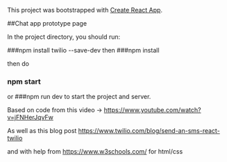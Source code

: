 This project was bootstrapped with [Create React App](https://github.com/facebook/create-react-app).

##Chat app prototype page

In the project directory, you should run:

###npm install twilio --save-dev
then
###npm install

then do

### npm start
or
###npm run dev
to start the project and server.

Based on code from this video -> https://www.youtube.com/watch?v=jFNHerJqvFw

As well as this blog post https://www.twilio.com/blog/send-an-sms-react-twilio

and with help from https://www.w3schools.com/ for html/css


